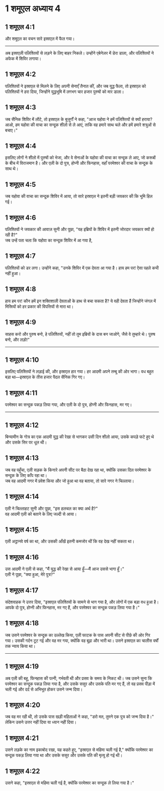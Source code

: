 # 1 शमूएल अध्याय 4

## 1 शमूएल 4:1

और शमूएल का वचन सारे इस्राएल में फैल गया।

---

अब इस्राएली पलिश्तियों से लड़ने के लिए बाहर निकले। उन्होंने एबेनेज़र में डेरा डाला, और पलिश्तियों ने अफेक में शिविर लगाया।

## 1 शमूएल 4:2

पलिश्तियों ने इस्राएल से मिलने के लिए अपनी सेनाएँ तैनात कीं, और जब युद्ध फैला, तो इस्राएल को पलिश्तियों ने हरा दिया, जिन्होंने युद्धभूमि में लगभग चार हजार पुरुषों को मार डाला।

## 1 शमूएल 4:3

जब सैनिक शिविर में लौटे, तो इस्राएल के बुजुर्गों ने कहा, "आज यहोवा ने हमें पलिश्तियों से क्यों हराया? आओ, हम यहोवा की वाचा का सन्दूक शीलो से ले आएं, ताकि वह हमारे साथ चले और हमें हमारे शत्रुओं से बचाए।"

## 1 शमूएल 4:4

इसलिए लोगों ने शीलो में पुरुषों को भेजा, और वे सेनाओं के यहोवा की वाचा का सन्दूक ले आए, जो करूबों के बीच में विराजमान है। और एली के दो पुत्र, होप्नी और फिनहास, वहाँ परमेश्वर की वाचा के सन्दूक के साथ थे।

## 1 शमूएल 4:5

जब यहोवा की वाचा का सन्दूक शिविर में आया, तो सारे इस्राएल ने इतनी बड़ी जयकार की कि भूमि हिल गई।

## 1 शमूएल 4:6

पलिश्तियों ने जयकार की आवाज़ सुनी और पूछा, "यह इब्रियों के शिविर में इतनी जोरदार जयकार क्यों हो रही है?"  
जब उन्हें पता चला कि यहोवा का सन्दूक शिविर में आ गया है,

## 1 शमूएल 4:7

पलिश्तियों को डर लगा। उन्होंने कहा, "उनके शिविर में एक देवता आ गया है। हाय हम पर! ऐसा पहले कभी नहीं हुआ।

## 1 शमूएल 4:8

हाय हम पर! कौन हमें इन शक्तिशाली देवताओं के हाथ से बचा सकता है? ये वही देवता हैं जिन्होंने जंगल में मिस्रियों को हर प्रकार की विपत्तियों से मारा था।

## 1 शमूएल 4:9

साहस करो और पुरुष बनो, हे पलिश्तियों, नहीं तो तुम इब्रियों के दास बन जाओगे, जैसे वे तुम्हारे थे। पुरुष बनो, और लड़ो!”

---

## 1 शमूएल 4:10

इसलिए पलिश्तियों ने लड़ाई की, और इस्राएल हार गया। हर आदमी अपने तम्बू की ओर भागा। वध बहुत बड़ा था—इस्राएल के तीस हजार पैदल सैनिक गिर गए।

## 1 शमूएल 4:11

परमेश्वर का सन्दूक पकड़ लिया गया, और एली के दो पुत्र, होप्नी और फिनहास, मर गए।

---

## 1 शमूएल 4:12

बिन्यामीन के गोत्र का एक आदमी युद्ध की रेखा से भागकर उसी दिन शीलो आया, उसके कपड़े फटे हुए थे और उसके सिर पर धूल थी।

## 1 शमूएल 4:13

जब वह पहुँचा, एली सड़क के किनारे अपनी सीट पर बैठा देख रहा था, क्योंकि उसका दिल परमेश्वर के सन्दूक के लिए काँप रहा था।  
जब वह आदमी नगर में प्रवेश किया और जो हुआ था वह बताया, तो सारे नगर ने चिल्लाया।

## 1 शमूएल 4:14

एली ने चिल्लाहट सुनी और पूछा, "इस हलचल का क्या अर्थ है?"  
वह आदमी एली को बताने के लिए जल्दी से आया।

## 1 शमूएल 4:15

एली अट्ठानवे वर्ष का था, और उसकी आँखें इतनी कमजोर थीं कि वह देख नहीं सकता था।

## 1 शमूएल 4:16

उस आदमी ने एली से कहा, "मैं युद्ध की रेखा से आया हूँ—मैं आज उससे भागा हूँ।"  
एली ने पूछा, "क्या हुआ, मेरे पुत्र?"

## 1 शमूएल 4:17

संदेशवाहक ने उत्तर दिया, "इस्राएल पलिश्तियों के सामने से भाग गया है, और लोगों में एक बड़ा वध हुआ है। आपके दो पुत्र, होप्नी और फिनहास, मर गए हैं, और परमेश्वर का सन्दूक पकड़ लिया गया है।"

## 1 शमूएल 4:18

जब उसने परमेश्वर के सन्दूक का उल्लेख किया, एली फाटक के पास अपनी सीट से पीछे की ओर गिर गया। उसकी गर्दन टूट गई और वह मर गया, क्योंकि वह बूढ़ा और भारी था। उसने इस्राएल का चालीस वर्षों तक न्याय किया था।

---

## 1 शमूएल 4:19

अब एली की बहू, फिनहास की पत्नी, गर्भवती थी और प्रसव के समय के निकट थी। जब उसने सुना कि परमेश्वर का सन्दूक पकड़ लिया गया है, और उसके ससुर और उसके पति मर गए हैं, तो वह प्रसव पीड़ा में चली गई और दर्द से अभिभूत होकर उसने जन्म दिया।

## 1 शमूएल 4:20

जब वह मर रही थी, तो उसके पास खड़ी महिलाओं ने कहा, "डरो मत, तुमने एक पुत्र को जन्म दिया है।" लेकिन उसने उत्तर नहीं दिया या ध्यान नहीं दिया।

## 1 शमूएल 4:21

उसने लड़के का नाम इकाबोद रखा, यह कहते हुए, "इस्राएल से महिमा चली गई है," क्योंकि परमेश्वर का सन्दूक पकड़ लिया गया था और उसके ससुर और उसके पति की मृत्यु हो गई थी।

## 1 शमूएल 4:22

उसने कहा, "इस्राएल से महिमा चली गई है, क्योंकि परमेश्वर का सन्दूक ले लिया गया है।"
